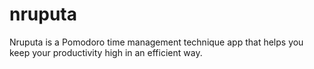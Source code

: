 # nruputa
Nruputa is a Pomodoro time management technique app that helps you keep your productivity high in an efficient way.
